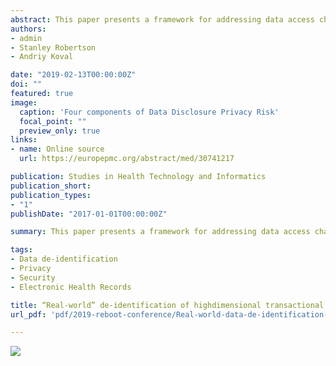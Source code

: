 ```yaml
---
abstract: This paper presents a framework for addressing data access challenges associated with secondary use of high-dimensional transactional datasets that have been extracted from electronic health/medical records (EHRs). These datasets are subject to the data de-identification "curse of dimensionality" [1] which manifests as substantial challenges to preserving analytical integrity of data contents when high-dimensional datasets must be de-identified and deemed free of Personal Information (PI) prior to disclosure. A large array of methods can achieve this objective - for low dimensional datasets. However, these methods have not been scaled up to the types of high-dimensional data that must be sourced from the transactional EHR if the objective is specifically to generate products that can inform point-of-care clinical decision-making. The Applied Clinical Research Unit (ACRU) in Island Health is implementing a process that addresses key privacy challenges inherent in disclosures of high-dimensional transactional health data. This paper presents a schematic and abbreviated rendering of key principles and processes on which the ACRU approach is based.
authors:
- admin
- Stanley Robertson
- Andriy Koval

date: "2019-02-13T00:00:00Z"
doi: ""
featured: true
image:
  caption: 'Four components of Data Disclosure Privacy Risk'
  focal_point: ""
  preview_only: true
links:
- name: Online source
  url: https://europepmc.org/abstract/med/30741217

publication: Studies in Health Technology and Informatics
publication_short: 
publication_types:
- "1"
publishDate: "2017-01-01T00:00:00Z"

summary: This paper presents a framework for addressing data access challenges associated with secondary use of high-dimensional transactional datasets that have been extracted from electronic health/medical records (EHRs).

tags:
- Data de-identification
- Privacy
- Security
- Electronic Health Records

title: “Real-world” de-identification of highdimensional transactional health datasets
url_pdf: 'pdf/2019-reboot-conference/Real-world-data-de-identification-Moselle-Robertson-Koval-Sept-25-2018.pdf'

---
```



![][image]

[image]:z-de-id-diagram.jpg




